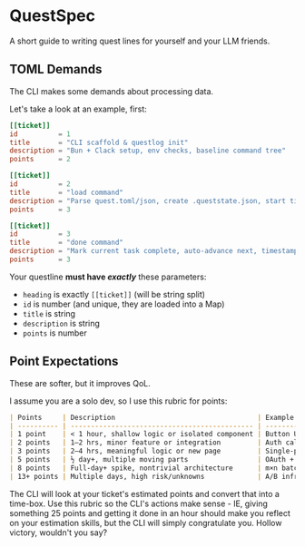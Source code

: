 # QuestSpec

A short guide to writing quest lines for yourself and your LLM friends.

## TOML Demands

The CLI makes some demands about processing data.

Let's take a look at an example, first:

```toml
[[ticket]]
id          = 1
title       = "CLI scaffold & questlog init"
description = "Bun + Clack setup, env checks, baseline command tree"
points      = 2

[[ticket]]
id          = 2
title       = "load command"
description = "Parse quest.toml/json, create .queststate.json, start timer"
points      = 3

[[ticket]]
id          = 3
title       = "done command"
description = "Mark current task complete, auto-advance next, timestamp"
points      = 3
```

Your questline **must have _exactly_** these parameters:

- `heading` is exactly `[[ticket]]` (will be string split)
- `id` is number (and unique, they are loaded into a Map)
- `title` is string
- `description` is string
- `points` is number

## Point Expectations

These are softer, but it improves QoL.

I assume you are a solo dev, so I use this rubric for points:

```md
| Points     | Description                                   | Example                                |
| ---------- | --------------------------------------------- | -------------------------------------- |
| 1 point    | < 1 hour, shallow logic or isolated component | Button UI, helper function, Zod schema |
| 2 points   | 1–2 hrs, minor feature or integration         | Auth callback handler, Stripe checkout |
| 3 points   | 2–4 hrs, meaningful logic or new page         | Single-product flow with LLM call      |
| 5 points   | ½ day+, multiple moving parts                 | OAuth + DB wiring, batch queuing       |
| 8 points   | Full-day+ spike, nontrivial architecture      | m×n batch worker + progress eventing   |
| 13+ points | Multiple days, high risk/unknowns             | A/B infra, analytics with time series  |
```

The CLI will look at your ticket's estimated points and convert that into a time-box.
Use this rubric so the CLI's actions make sense - IE, giving something 25 points and getting it done in an hour should make you reflect on your estimation skills,
but the CLI will simply congratulate you. Hollow victory, wouldn't you say?
